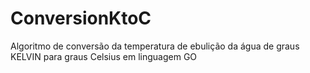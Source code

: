 # ConversionKtoC
Algoritmo de conversão da temperatura de ebulição da água de graus KELVIN para graus Celsius em linguagem GO
